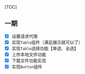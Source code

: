 [TOC]

## 一期
- [x] 设置请求代理
- [x] 实现`Table`组件（满足展示就可以了）  
- [x] 实现`Table`选择功能【单选、全选】
- [x] 上传本地文件功能
- [x] 下载文件功能实现
- [x] 实现`Button`组件
